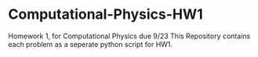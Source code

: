 # Computational-Physics-HW1
Homework 1, for Computational Physics due 9/23
This Repository contains each problem as a seperate python script for HW1.
